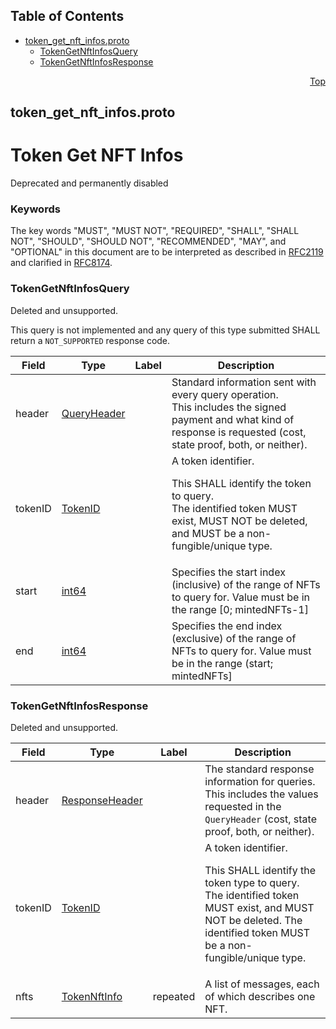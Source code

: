 ## Table of Contents

- [token_get_nft_infos.proto](#token_get_nft_infos-proto)
    - [TokenGetNftInfosQuery](#proto-TokenGetNftInfosQuery)
    - [TokenGetNftInfosResponse](#proto-TokenGetNftInfosResponse)
  



<a name="token_get_nft_infos-proto"></a>
<p align="right"><a href="#top">Top</a></p>

## token_get_nft_infos.proto
# Token Get NFT Infos
Deprecated and permanently disabled

### Keywords
The key words "MUST", "MUST NOT", "REQUIRED", "SHALL", "SHALL NOT",
"SHOULD", "SHOULD NOT", "RECOMMENDED", "MAY", and "OPTIONAL" in this
document are to be interpreted as described in
[RFC2119](https://www.ietf.org/rfc/rfc2119) and clarified in
[RFC8174](https://www.ietf.org/rfc/rfc8174).


<a name="proto-TokenGetNftInfosQuery"></a>

### TokenGetNftInfosQuery
Deleted and unsupported.

This query is not implemented and any query of this type submitted
SHALL return a `NOT_SUPPORTED` response code.


| Field | Type | Label | Description |
| ----- | ---- | ----- | ----------- |
| header | [QueryHeader](#proto-QueryHeader) |  | Standard information sent with every query operation.<br/> This includes the signed payment and what kind of response is requested (cost, state proof, both, or neither). |
| tokenID | [TokenID](#proto-TokenID) |  | A token identifier. <p> This SHALL identify the token to query.<br/> The identified token MUST exist, MUST NOT be deleted, and MUST be a non-fungible/unique type. |
| start | [int64](#int64) |  | Specifies the start index (inclusive) of the range of NFTs to query for. Value must be in the range [0; mintedNFTs-1] |
| end | [int64](#int64) |  | Specifies the end index (exclusive) of the range of NFTs to query for. Value must be in the range (start; mintedNFTs] |






<a name="proto-TokenGetNftInfosResponse"></a>

### TokenGetNftInfosResponse
Deleted and unsupported.


| Field | Type | Label | Description |
| ----- | ---- | ----- | ----------- |
| header | [ResponseHeader](#proto-ResponseHeader) |  | The standard response information for queries.<br/> This includes the values requested in the `QueryHeader` (cost, state proof, both, or neither). |
| tokenID | [TokenID](#proto-TokenID) |  | A token identifier. <p> This SHALL identify the token type to query.<br/> The identified token MUST exist, and MUST NOT be deleted. The identified token MUST be a non-fungible/unique type. |
| nfts | [TokenNftInfo](#proto-TokenNftInfo) | repeated | A list of messages, each of which describes one NFT. |





 <!-- end messages -->

 <!-- end enums -->

 <!-- end HasExtensions -->

 <!-- end services -->



